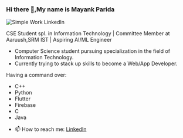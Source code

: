 ### Hi there 👋,My name is Mayank Parida

![Simple Work LinkedIn](https://user-images.githubusercontent.com/68542629/88941061-2e374680-d2a6-11ea-9510-caab9e0da103.png)

CSE Student spl. in Information Technology | Committee Member at Aaruush,SRM IST | Aspiring AI/ML Engineer

* Computer Science student pursuing specialization in the field of Information Technology.
* Currently trying to stack up skills to become a Web/App Developer. 

Having a command over:
* C++
* Python
* Flutter
* Firebase
* C
* Java

- 📫 How to reach me: [LinkedIn](www.linkedin.com/in/mayankparida18)
